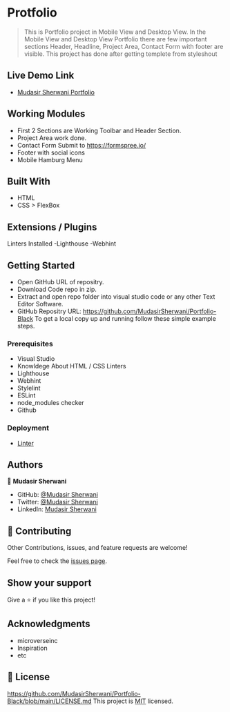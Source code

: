# Protfolio

> This is Portfolio project in Mobile View and Desktop View.
> In the Mobile View and Desktop View Portfolio there are few important sections Header, Headline, Project Area, Contact
Form with footer are visible.
> This project has done after getting templete from styleshout

## Live Demo Link

- [Mudasir Sherwani Portfolio](https://mudasirsherwani.github.io/Portfolio-Black/)

## Working Modules

- First 2 Sections are Working Toolbar and Header Section.
- Project Area work done.
- Contact Form Submit to https://formspree.io/
- Footer with social icons
- Mobile Hamburg Menu

## Built With

- HTML
- CSS > FlexBox

## Extensions / Plugins
Linters Installed
-Lighthouse
-Webhint

## Getting Started
- Open GitHub URL of repositry.
- Download Code repo in zip.
- Extract and open repo folder into visual studio code or any other Text Editor Software.
- GitHub Repositry URL: https://github.com/MudasirSherwani/Portfolio-Black
  To get a local copy up and running follow these simple example steps.


### Prerequisites
- Visual Studio
- Knowldege About HTML / CSS
Linters
- Lighthouse
- Webhint
- Stylelint
- ESLint
- node_modules checker
- Github

### Deployment
- [Linter](https://github.com/microverseinc/linters-config/tree/master/html-css)


## Authors

👤 **Mudasir Sherwani**

- GitHub: [@Mudasir Sherwani](https://github.com/MudasirSherwani)
- Twitter: [@Mudasir Sherwani](https://twitter.com/mudasirsherwani)
- LinkedIn: [Mudasir Sherwani](https://www.linkedin.com/in/mudasir-sherwani/)


## 🤝 Contributing

Other Contributions, issues, and feature requests are welcome!

Feel free to check the [issues page](../../issues/).

## Show your support

Give a ⭐️ if you like this project!

## Acknowledgments

- microverseinc
- Inspiration
- etc

## 📝 License
https://github.com/MudasirSherwani/Portfolio-Black/blob/main/LICENSE.md
This project is [MIT](./MIT.md) licensed.
